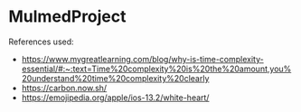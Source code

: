 # MulmedProject

References used:
- https://www.mygreatlearning.com/blog/why-is-time-complexity-essential/#:~:text=Time%20complexity%20is%20the%20amount,you%20understand%20time%20complexity%20clearly
- https://carbon.now.sh/
- https://emojipedia.org/apple/ios-13.2/white-heart/

